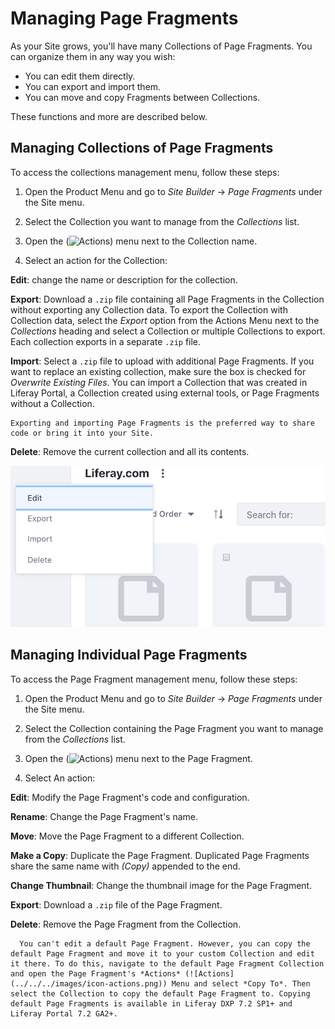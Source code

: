 # Managing Page Fragments

As your Site grows, you'll have many Collections of Page Fragments. You can organize them in any way you wish: 

* You can edit them directly.
* You can export and import them. 
* You can move and copy Fragments between Collections. 

These functions and more are described below. 

## Managing Collections of Page Fragments

To access the collections management menu, follow these steps:

1. Open the Product Menu and go to *Site Builder* &rarr; *Page Fragments* under the Site menu.

1. Select the Collection you want to manage from the *Collections* list.

1. Open the (![Actions](../../../images/icon-actions.png)) menu next to the Collection name.

1. Select an action for the Collection:

**Edit**: change the name or description for the collection.

**Export**: Download a `.zip` file containing all Page Fragments in the Collection without exporting any Collection data. To export the Collection with Collection data, select the *Export* option from the Actions Menu next to the *Collections* heading and select a Collection or multiple Collections to export. Each collection exports in a separate `.zip` file.

**Import**: Select a `.zip` file to upload with additional Page Fragments. If you want to replace an existing collection, make sure the box is checked for *Overwrite Existing Files*. You can import a Collection that was created in Liferay Portal, a Collection created using external tools, or Page Fragments without a Collection.

```note::
Exporting and importing Page Fragments is the preferred way to share code or bring it into your Site.
```

**Delete**: Remove the current collection and all its contents.

![You can export all of the Page Fragments in a Collection.](./managing-page-fragments/images/01.png)

## Managing Individual Page Fragments

To access the Page Fragment management menu, follow these steps:

1. Open the Product Menu and go to *Site Builder* &rarr; *Page Fragments* under the Site menu.

1. Select the Collection containing the Page Fragment you want to manage from the *Collections* list.
 
1. Open the (![Actions](../../../images/icon-actions.png)) menu next to the Page Fragment.

1. Select An action:

**Edit**: Modify the Page Fragment's code and configuration.

**Rename**: Change the Page Fragment's name.

**Move**: Move the Page Fragment to a different Collection.

**Make a Copy**: Duplicate the Page Fragment. Duplicated Page Fragments share the same name with *(Copy)* appended to the end.

**Change Thumbnail**: Change the thumbnail image for the Page Fragment.

**Export**: Download a `.zip` file of the Page Fragment.

**Delete**: Remove the Page Fragment from the Collection.

```note::
  You can't edit a default Page Fragment. However, you can copy the default Page Fragment and move it to your custom Collection and edit it there. To do this, navigate to the default Page Fragment Collection and open the Page Fragment's *Actions* (![Actions](../../../images/icon-actions.png)) Menu and select *Copy To*. Then select the Collection to copy the default Page Fragment to. Copying default Page Fragments is available in Liferay DXP 7.2 SP1+ and Liferay Portal 7.2 GA2+.
```
